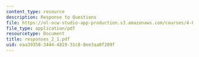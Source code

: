 ```yaml
---
content_type: resource
description: Response to Questions
file: https://ol-ocw-studio-app-production.s3.amazonaws.com/courses/4-645-selected-topics-in-architecture-architecture-from-1750-to-the-present-fall-2004/eaa393583444481931c88ee3aa0f209f_responses_2_1.pdf
file_type: application/pdf
resourcetype: Document
title: responses_2_1.pdf
uid: eaa39358-3444-4819-31c8-8ee3aa0f209f
---
```

